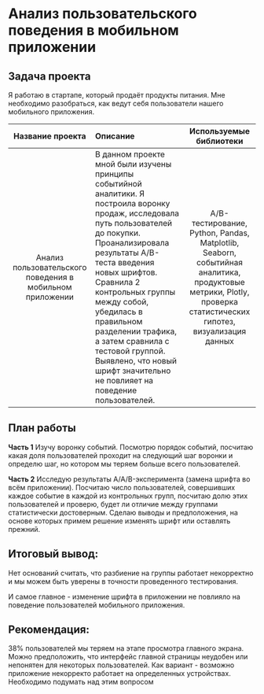 # Анализ пользовательского поведения в мобильном приложении

## Задача проекта

Я работаю в стартапе, который продаёт продукты питания. Мне необходимо разобраться, как ведут себя пользователи нашего мобильного приложения.


| Название проекта | Описание | Используемые библиотеки |
| :--------------------: | :--------------------- |:---------------------------:|
| Анализ пользовательского поведения в мобильном приложении| В данном проекте мной были изучены принципы событийной аналитики. Я построила воронку продаж, исследовала путь пользователей до покупки. Проанализировала результаты A/B-теста введения новых шрифтов. Сравнила 2 контрольных группы между собой, убедилась в правильном разделении трафика, а затем сравнила с тестовой группой. Выявлено, что новый шрифт значительно не повлияет на поведение пользователей.| A/B-тестирование, Python, Pandas, Matplotlib, Seaborn, событийная аналитика, продуктовые метрики, Plotly, проверка статистических гипотез, визуализация данных|


## План работы
**Часть 1** Изучу воронку событий. Посмотрю порядок событий, посчитаю какая доля пользователей проходит на следующий шаг воронки и определю шаг, но котором мы теряем больше всего пользователей.

**Часть 2** Исследую результаты A/A/B-эксперимента (замена шрифта во всём приложении). Посчитаю число пользователей, совершивших каждое событие в каждой из контрольных групп, посчитаю долю этих пользователей и проверю, будет ли отличие между группами статистически достоверным. Сделаю выводы и предположения, на основе которых примем решение изменять шрифт или оставлять прежний.

## Итоговый вывод:
Нет оснований считать, что разбиение на группы работает некорректно и мы можем быть уверены в точности проведенного тестирования.

И самое главное - изменение шрифта в приложении не повлияло на поведение пользователей мобильного приложения.

## Рекомендация: 
38% пользователей мы теряем на этапе просмотра главного экрана. Можно предположить, что интерфейс главной страницы неудобен или непонятен для некоторых пользователей. Как вариант - возможно приложение некорректо работает на определенных устройствах. Необходимо подумать над этим вопросом
